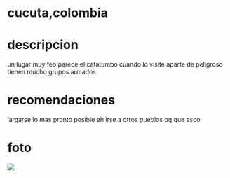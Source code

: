# cucuta,colombia
# descripcion 
 un lugar muy feo parece el catatumbo cuando lo visite aparte de peligroso tienen mucho grupos armados
# recomendaciones
 largarse lo mas pronto posible eh irse a otros pueblos pq que asco 
# foto 
![](https://turismo.encolombia.com/wp-content/uploads/2012/12/San-Jose-de-Cucuta.jpg)

